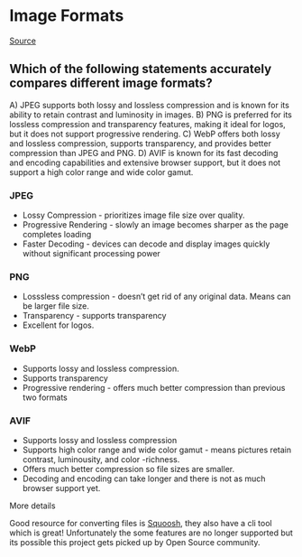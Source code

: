 # Image Formats 
[Source](https://frontendmasters.com/courses/web-dev-quiz/q26-image-formats/)


## Which of the following statements accurately compares different image formats?
A) JPEG supports both lossy and lossless compression and is known for its ability to retain contrast and luminosity in images.
B) PNG is preferred for its lossless compression and transparency features, making it ideal for logos, but it does not support progressive rendering.
C) WebP offers both lossy and lossless compression, supports transparency, and provides better compression than JPEG and PNG.
D) AVIF is known for its fast decoding and encoding capabilities and extensive browser support, but it does not support a high color range and wide color gamut.


### JPEG
- Lossy Compression - prioritizes image file size over quality. 
- Progressive Rendering - slowly an image becomes sharper as the page completes loading
- Faster Decoding - devices can decode and display images quickly without significant processing power

### PNG
- Losssless compression - doesn’t get rid of any original data. Means can be larger file size.
- Transparency - supports transparency
- Excellent for logos. 

### WebP 
- Supports lossy and lossless compression.
- Supports transparency
- Progressive rendering - offers much better compression than previous two formats

### AVIF
- Supports lossy and lossless compression
- Supports high color range and wide color gamut - means pictures retain contrast, luminousity, and color -richness.
- Offers much better compression so file sizes are smaller.
- Decoding and encoding can take longer and there is not as much browser support yet.

More details

Good resource for converting files is [Squoosh](https://squoosh.app/), they also have a cli tool which is great! 
Unfortunately the some features are no longer supported but its possible this project gets picked up by Open Source community. 
